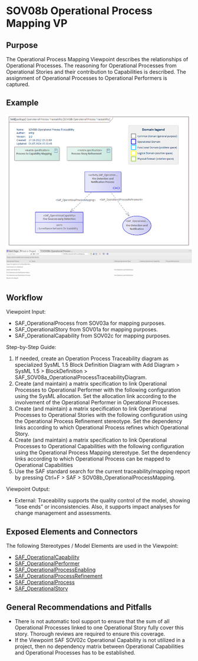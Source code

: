 # SOV08b Operational Process Mapping VP

## Purpose
The Operational Process Mapping Viewpoint describes the relationships of Operational Processes. The reasoning for Operational Processes from Operational Stories and their contribution to Capabilities is described. The assignment of Operational Processes to Operational Performers is captured.

## Example
![SOV08b](../pics/SOV08b-example1.png)
![SOV08b](../pics/SOV08b-example2.png)

## Workflow
Viewpoint Input:
* SAF_OperationalProcess from SOV03a for mapping purposes.
* SAF_OperationalStory from SOV01a for mapping purposes.
* SAF_OperationalCapability from SOV02c for mapping purposes.

Step-by-Step Guide:
1.	If needed, create an Operation Process Traceability diagram as specialized SysML 1.5 Block Definition Diagram with Add Diagram > SysML 1.5 > BlockDefinition > SAF_SOV08a_OperationalProcessTraceabilityDiagram.
2.	Create (and maintain) a matrix specification to link Operational Processes to Operational Performer with the following configuration using the SysML allocation. Set the allocation link according to the involvement of the Operational Performer in Operational Processes.
3.	Create (and maintain) a matrix specification to link Operational Processes to Operational Stories with the following configuration using the Operational Process Refinement stereotype. Set the dependency links according to which Operational Process refines which Operational Story.
4.	Create (and maintain) a matrix specification to link Operational Processes to Operational Capabilities with the following configuration using the Operational Process Mapping stereotype. Set the dependency links according to which Operational Process can be mapped to Operational Capabilities
5.	Use the SAF standard search for the current traceability/mapping report by pressing Ctrl+F > SAF > SOV08b_OperationalProcessMapping. 

Viewpoint Output:
* External: Traceability supports the quality control of the model, showing “lose ends” or inconsistencies. Also, it supports impact analyses for change management and assessments.

## Exposed Elements and Connectors
The following Stereotypes / Model Elements are used in the Viewpoint:
* [SAF_OperationalCapability](https://github.com/GfSE/SAF-Specification/blob/TdSE2023/stereotypes.md#SAF_OperationalCapability)
* [SAF_OperationalPerformer](https://github.com/GfSE/SAF-Specification/blob/TdSE2023/stereotypes.md#SAF_OperationalPerformer)
* [SAF_OperationalProcessEnabling](https://github.com/GfSE/SAF-Specification/blob/TdSE2023/stereotypes.md#SAF_OperationalProcessEnabling)
* [SAF_OperationalProcessRefinement](https://github.com/GfSE/SAF-Specification/blob/TdSE2023/stereotypes.md#SAF_OperationalProcessRefinement)
* [SAF_OperationalProcess](https://github.com/GfSE/SAF-Specification/blob/TdSE2023/stereotypes.md#SAF_OperationalProcess)
* [SAF_OperationalStory](https://github.com/GfSE/SAF-Specification/blob/TdSE2023/stereotypes.md#SAF_OperationalStory)

## General Recommendations and Pitfalls
* There is not automatic tool support to ensure that the sum of all Operational Processes linked to one Operational Story fully cover this story. Thorough reviews are required to ensure this coverage.
* If the Viewpoint SAF SOV02c Operational Capability is not utilized in a project, then no dependency matrix between Operational Capabilities and Operational Processes has to be established.
